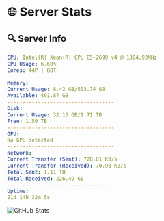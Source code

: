 # 🌐 Server Stats
## 🔍 Server Info
```yaml
CPU: Intel(R) Xeon(R) CPU E5-2699 v4 @ 1304.93MHz
CPU Usage: 6.60%
Cores: 44P | 88T
-----------------------------------
Memory:
Current Usage: 8.42 GB/503.74 GB
Available: 491.87 GB
-----------------------------------
Disk:
Current Usage: 32.13 GB/1.71 TB
Free: 1.59 TB
-----------------------------------
GPU:
No GPU detected
-----------------------------------
Network:
Current Transfer (Sent): 728.01 KB/s
Current Transfer (Received): 70.98 KB/s
Total Sent: 1.11 TB
Total Received: 226.49 GB
-----------------------------------
Uptime:
21d 14h 32m 5s
```
![GitHub Stats](https://img.shields.io/badge/Updated-2025-05-11_07:40:53-blue)